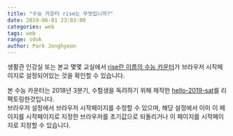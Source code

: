 ```yaml
---
title: "수능 카운터 rise는 무엇입니까?"
date: 2019-06-01 23:03:00
categories: web
tags: web
range: sdok
author: Park Jonghyeon
---
```


생활관 인강실 또는 본교 몇몇 교실에서 [rise란 이름의 수능 카운터](https://riseme.page)가 브라우저 시작페이지로 설정되어있는 것을 확인할 수 있습니다.

본 수능 카운터는 2018년 3분기, 수험생을 독려하기 위해 제작한 [hello-2019-sat](https://kpjhg0124.github.io/hello-2019-sat/)를 리팩토링한것입니다.  
브라우저 설정에서 브라우저 시작페이지를 수정할 수 있으며, 해당 설정에서 이미 이 페이지를 시작페이지로 지정한 브라우저를 초기값으로 되돌리거나 이 페이지를 시작페이지로 지정할 수 있습니다.
